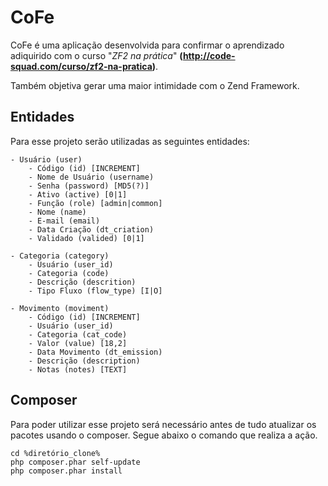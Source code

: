 # CoFe

CoFe é uma aplicação desenvolvida para confirmar o aprendizado adiquirido com o 
curso "_ZF2 na prática_" **(http://code-squad.com/curso/zf2-na-pratica)**.

Também objetiva gerar uma maior intimidade com o Zend Framework.

## Entidades

Para esse projeto serão utilizadas as seguintes entidades:

    - Usuário (user)
        - Código (id) [INCREMENT]
        - Nome de Usuário (username)
        - Senha (password) [MD5(?)]
        - Ativo (active) [0|1]
        - Função (role) [admin|common]
        - Nome (name)
        - E-mail (email)
        - Data Criação (dt_criation)
        - Validado (valided) [0|1]
        
    - Categoria (category)
        - Usuário (user_id)
        - Categoria (code)
        - Descrição (descrition)
        - Tipo Fluxo (flow_type) [I|O]
        
    - Movimento (moviment)
        - Código (id) [INCREMENT]
        - Usuário (user_id)
        - Categoria (cat_code)
        - Valor (value) [18,2]
        - Data Movimento (dt_emission)
        - Descrição (description) 
        - Notas (notes) [TEXT]

## Composer

Para poder utilizar esse projeto será necessário antes de tudo atualizar os pacotes
usando o composer. Segue abaixo o comando que realiza a ação.

    cd %diretório_clone%
    php composer.phar self-update
    php composer.phar install